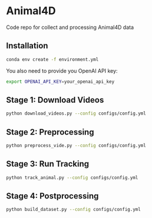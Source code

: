 # Animal4D
Code repo for collect and processing Animal4D data


## Installation

```bash
conda env create -f environment.yml
```

You also need to provide you OpenAI API key:
```bash
export OPENAI_API_KEY=your_openai_api_key
```

## Stage 1: Download Videos
```bash
python download_videos.py --config configs/config.yml
```

## Stage 2: Preprocessing
```bash
python preprocess_vide.py --config configs/config.yml
```

## Stage 3: Run Tracking
```bash
python track_animal.py --config configs/config.yml
```

## Stage 4: Postprocessing
```bash
python build_dataset.py --config configs/config.yml
```